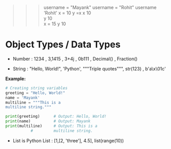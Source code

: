 
>>> username = "Mayank"
 username = "Rohit"
username
'Rohit'
>>> x = 10
>>> y =x
>>> x
10  
>>> y
10  
>>> x = 15
>>> y
10  
>>> 

# Object Types / Data Types 

- Number : 1234 , 3,1415 , 3+4j , 0b111 , Decimal() , Fraction()

- String : "Hello, World!", 'Python', """Triple quotes""", str(123) , b'a\x\01c'

**Example:**

```python
# Creating string variables
greeting = "Hello, World!"
name = 'Mayank'
multiline = """This is a
multiline string."""

print(greeting)      # Output: Hello, World!
print(name)          # Output: Mayank
print(multiline)     # Output: This is a
           #         multiline string.
```

- List is Python 
List : [1,[2, 'three'], 4.5], list(range(10))



